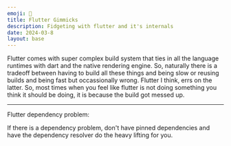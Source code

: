 ```yaml
---
emoji: 🪿
title: Flutter Gimmicks
description: Fidgeting with flutter and it's internals
date: 2024-03-8
layout: base
---
```


Flutter comes with super complex build system that ties in all the language runtimes with dart and the native rendering engine. So, naturally there is a tradeoff between having to build all these things and being slow or reusing builds and being fast but occassionally wrong.
Flutter I think, errs on the latter. So, most times when you feel like flutter is not doing something you think it should be doing, it is because the build got messed up.


------------

Flutter dependency problem:

If there is a dependency problem, don't have pinned dependencies and have the dependency resolver do the heavy lifting for you.